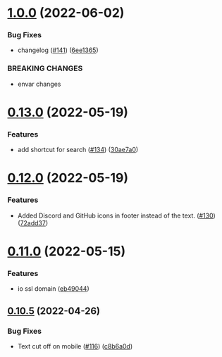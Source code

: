# [1.0.0](https://github.com/EddieHubCommunity/good-first-issue-finder/compare/v0.13.0...v1.0.0) (2022-06-02)


### Bug Fixes

* changelog ([#141](https://github.com/EddieHubCommunity/good-first-issue-finder/issues/141)) ([6ee1365](https://github.com/EddieHubCommunity/good-first-issue-finder/commit/6ee13651329f961b9d4680e011a3ed9ef022d43a))


### BREAKING CHANGES

* envar changes



# [0.13.0](https://github.com/EddieHubCommunity/good-first-issue-finder/compare/v0.12.0...v0.13.0) (2022-05-19)


### Features

* add shortcut for search ([#134](https://github.com/EddieHubCommunity/good-first-issue-finder/issues/134)) ([30ae7a0](https://github.com/EddieHubCommunity/good-first-issue-finder/commit/30ae7a0b1a9a5371648d28ffa8e8fc64b1b12357))



# [0.12.0](https://github.com/EddieHubCommunity/good-first-issue-finder/compare/v0.11.0...v0.12.0) (2022-05-19)


### Features

* Added Discord and GitHub icons in footer instead of the text. ([#130](https://github.com/EddieHubCommunity/good-first-issue-finder/issues/130)) ([72add37](https://github.com/EddieHubCommunity/good-first-issue-finder/commit/72add372f60b16460dec7df298b4fa8e2bbfc673))



# [0.11.0](https://github.com/EddieHubCommunity/good-first-issue-finder/compare/v0.10.5...v0.11.0) (2022-05-15)


### Features

* io ssl domain ([eb49044](https://github.com/EddieHubCommunity/good-first-issue-finder/commit/eb49044f76ee38cdcce12f8d978f8876e45213ef))



## [0.10.5](https://github.com/EddieHubCommunity/good-first-issue-finder/compare/v0.10.4...v0.10.5) (2022-04-26)


### Bug Fixes

* Text cut off on mobile ([#116](https://github.com/EddieHubCommunity/good-first-issue-finder/issues/116)) ([c8b6a0d](https://github.com/EddieHubCommunity/good-first-issue-finder/commit/c8b6a0d4ca58354f57b3b7c1914ddf60ee651b33))



